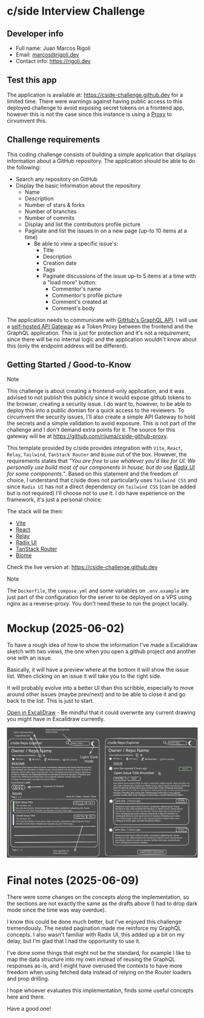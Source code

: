 # c/side Interview Challenge

## Developer info

- Full name: Juan Marcos Rigoli
- Email: [marcos@rigoli.dev](mailto:marcos@rigoli.dev)
- Contact info: https://rigoli.dev

## Test this app

The application is available at: https://cside-challenge.github.dev for a limited time.
There were warnings against having public access to this deployed challenge to avoid exposing secret tokens on a frontend app, however this is not the case since this instance is using a [Proxy](https://github.com/rijuma/cside-github-proxy) to cirvumvent this.

## Challenge requirements

This coding challenge consists of building a simple application that displays information about a GitHub repository. The application should be able to do the following:

- Search any repository on GitHub
- Display the basic information about the repository
  - Name
  - Description
  - Number of stars & forks
  - Number of branches
  - Number of commits
  - Display and list the contributors profile picture
  - Paginate and list the issues in on a new page (up-to 10 items at a time)
    - Be able to view a specific issue's:
      - Title
      - Description
      - Creation date
      - Tags
      - Paginate discussions of the issue up-to 5 items at a time with a "load more" button:
        - Commentor's name
        - Commentor's profile picture
        - Comment's created at
        - Comment's body

The application needs to communicate with [GitHub's GraphQL API](https://docs.github.com/en/graphql). I will use a [self-hosted API Gateway](https://github.com/rijuma/cside-github-proxy) as a Token Proxy between the frontend and the GraphQL application. This is just for protection and it's not a requirement, since there will be no internal logic and the application wouldn't know about this (only the endpoint address will be different).

## Getting Started / Good-to-Know

> [!NOTE]
> This challenge is about creating a frontend-only application, and it was advised to not publish this publicly since it would expose github tokens to the browser, creating a security issue.
> I do want to, however, to be able to deploy this into a public domian for a quick access to the reviewers. To circumvent the security issues, I'll also create a simple API Gateway to hold the secrets and a simple validation to avoid exposure.
> This is not part of the challenge and I don't demand extra points for it. The source for this gateway will be at https://github.com/rijuma/cside-github-proxy.

This template provided by c/side provides integration with `Vite`, `React`, `Relay`, `Tailwind`, `TanStack Router` and `Biome` out of the box. However, the requirements states that _"You are free to use whatever you'd like for UI. We personally use build most of our components in house, but do use [Radix UI](https://www.radix-ui.com/) for some components."_.
Based on this statement and the freedom of choice, I understand that c/side does not particularly uses `Tailwind CSS` and since `Radix UI` has not a direct dependency on `Tailwind CSS` (can be added but is not required) I'll choose not to use it. I do have experience on the framework, it's just a personal choice.

The stack will be then:

- [Vite](https://vitejs.dev)
- [React](https://reactjs.org)
- [Relay](https://relay.dev)
- [Radix UI](https://www.radix-ui.com)
- [TanStack Router](https://tanstack.com/router/v1)
- [Biome](https://biomejs.dev)

Check the live version at: https://cside-challenge.github.dev

> [!NOTE]
> The `Dockerfile`, the `compose.yml` and some variables on `.env.example` are just part of the configuration for the server to be deployed on a VPS using nginx as a reverse-proxy. You don't need these to run the project locally.

# Mockup (2025-06-02)

To have a rough idea of how to show the information I've made a Excalidraw sketch with two views, the one when you open a github project and another one with an issue.

Basically, it will have a preview where at the bottom it will show the issue list. When clicking on an issue it will take you to the right side.

It will probably evolve into a better UI than this scribble, especially to move around other issues (maybe prev/next) and to be able to close it and go back to the list. This is just to start.

[Open in ExcaliDraw](https://excalidraw.com/#json=qc8K3VXTOOBISBZisRJ0H,z0dCYL4QnZHJ1mV2BAzwRw) - Be mindful that it could overwrite any current drawing you might have in Excalidraw currently.

![Sketch](docs/ui-sketch.svg)

# Final notes (2025-06-09)

There were some changes on the concepts along the implementation, so the sections are not exactly the same as the drafts above (I had to drop dark mode since the time was way overdue).

I know this could be done much better, but I've enjoyed this challenge tremendously. The nested pagination made me reinforce my GraphQL concepts. I also wasn't familiar with Radix UI, this added up a bit on my delay, but I'm glad that I had the opportunity to use it.

I've done some things that might not be the standard, for example I like to map the data structure into my own instead of reusing the GraphQL responses as-is, and I might have overused the contexts to have more freedom when using fetched data instead of relying on the Router loaders and prop drilling.

I hope whoever evaluates this implementation, finds some useful concepts here and there.

Have a good one!
